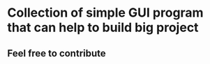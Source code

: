 <h1> Collection of simple GUI program that can help to build big project </h1>
<h2> Feel free to contribute </h2>
